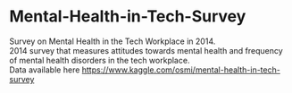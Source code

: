 # Mental-Health-in-Tech-Survey
Survey on Mental Health in the Tech Workplace in 2014. <br>
2014 survey that measures attitudes towards mental health and frequency of mental health disorders in the tech workplace. <br>
Data available here https://www.kaggle.com/osmi/mental-health-in-tech-survey
